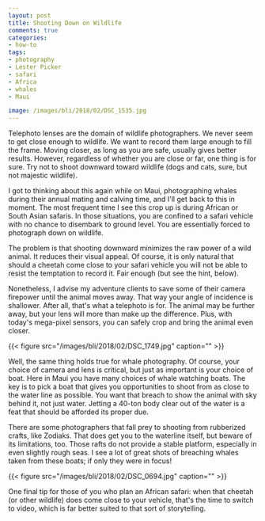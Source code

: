 ```yaml
---
layout: post
title: Shooting Down on Wildlife
comments: true
categories:
- how-to
tags:
- photography
- Lester Picker
- safari
- Africa
- whales
- Maui

image: /images/bli/2018/02/DSC_1535.jpg
---
```


Telephoto lenses are the domain of wildlife photographers. We never seem to get close enough to wildlife. We want to record them large enough to fill the frame. Moving closer, as long as you are safe, usually gives better results. However, regardless of whether you are close or far, one thing is for sure. Try not to shoot downward toward wildlife (dogs and cats, sure, but not majestic wildlife). 

<!--more-->

I got to thinking about this again while on Maui, photographing whales during their annual mating and calving time, and I'll get back to this in moment. The most frequent time I see this crop up  is during African or South Asian safaris. In those situations, you are confined to a safari vehicle with no chance to disembark to ground level. You are essentially forced to photograph down on wildlife. 

The problem is that shooting downward minimizes the raw power of a wild animal. It reduces their visual appeal. Of course, it is only natural that should a cheetah come close to your safari vehicle you will not be able to resist the temptation to record it. Fair enough (but see the hint, below).

Nonetheless, I advise my adventure clients to save some of their camera firepower until the animal moves away. That way your angle of incidence is shallower. After all, that's what a telephoto is for. The animal may be further away, but your lens will more than make up the difference. Plus, with today's mega-pixel sensors, you can safely crop and bring the animal even closer. 

{{< figure src="/images/bli/2018/02/DSC_1749.jpg" caption="" >}}

Well, the same thing holds true for whale photography. Of course, your choice of camera and lens is critical, but just as important is your choice of boat. Here in Maui you have many choices of whale watching boats. The key is to pick a boat that gives you opportunities to shoot from as close to the water line as possible. You want that breach to show the animal with sky behind it, not just water. Jetting a 40-ton body clear out of the water is a feat that should be afforded its proper due. 

There are some photographers that fall prey to shooting from rubberized crafts, like Zodiaks. That does get you to the waterline itself, but beware of its limitations, too. Those rafts do not provide a stable platform, especially in even slightly rough seas. I see a lot of great shots of breaching whales taken from these boats; if only they were in focus!

{{< figure src="/images/bli/2018/02/DSC_0694.jpg" caption="" >}}

One final tip for those of you who plan an African safari: when that cheetah (or other wildlife) does come close to your vehicle, that's the time to switch to video, which is far better suited to that sort of storytelling. 